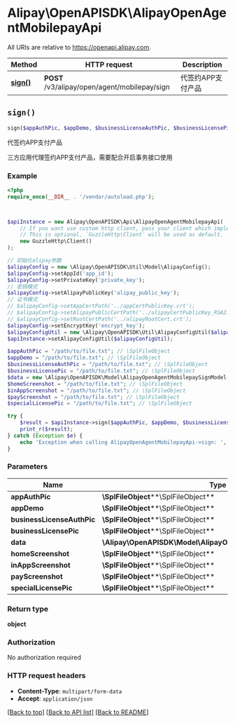 # Alipay\OpenAPISDK\AlipayOpenAgentMobilepayApi

All URIs are relative to https://openapi.alipay.com.

Method | HTTP request | Description
------------- | ------------- | -------------
[**sign()**](AlipayOpenAgentMobilepayApi.md#sign) | **POST** /v3/alipay/open/agent/mobilepay/sign | 代签约APP支付产品


## `sign()`

```php
sign($appAuthPic, $appDemo, $businessLicenseAuthPic, $businessLicensePic, $data, $homeScreenshot, $inAppScreenshot, $payScreenshot, $specialLicensePic): object
```

代签约APP支付产品

三方应用代理签约APP支付产品，需要配合开启事务接口使用

### Example

```php
<?php
require_once(__DIR__ . '/vendor/autoload.php');



$apiInstance = new Alipay\OpenAPISDK\Api\AlipayOpenAgentMobilepayApi(
    // If you want use custom http client, pass your client which implements `GuzzleHttp\ClientInterface`.
    // This is optional, `GuzzleHttp\Client` will be used as default.
    new GuzzleHttp\Client()
);

// 初始化alipay参数
$alipayConfig = new \Alipay\OpenAPISDK\Util\Model\AlipayConfig();
$alipayConfig->setAppId('app_id');
$alipayConfig->setPrivateKey('private_key');
// 密钥模式
$alipayConfig->setAlipayPublicKey('alipay_public_key');
// 证书模式
// $alipayConfig->setAppCertPath('../appCertPublicKey.crt');
// $alipayConfig->setAlipayPublicCertPath('../alipayCertPublicKey_RSA2.crt');
// $alipayConfig->setRootCertPath('../alipayRootCert.crt');
$alipayConfig->setEncryptKey('encrypt_key');
$alipayConfigUtil = new \Alipay\OpenAPISDK\Util\AlipayConfigUtil($alipayConfig);
$apiInstance->setAlipayConfigUtil($alipayConfigUtil);

$appAuthPic = "/path/to/file.txt"; // \SplFileObject
$appDemo = "/path/to/file.txt"; // \SplFileObject
$businessLicenseAuthPic = "/path/to/file.txt"; // \SplFileObject
$businessLicensePic = "/path/to/file.txt"; // \SplFileObject
$data = new \Alipay\OpenAPISDK\Model\AlipayOpenAgentMobilepaySignModel(); // \Alipay\OpenAPISDK\Model\AlipayOpenAgentMobilepaySignModel
$homeScreenshot = "/path/to/file.txt"; // \SplFileObject
$inAppScreenshot = "/path/to/file.txt"; // \SplFileObject
$payScreenshot = "/path/to/file.txt"; // \SplFileObject
$specialLicensePic = "/path/to/file.txt"; // \SplFileObject

try {
    $result = $apiInstance->sign($appAuthPic, $appDemo, $businessLicenseAuthPic, $businessLicensePic, $data, $homeScreenshot, $inAppScreenshot, $payScreenshot, $specialLicensePic);
    print_r($result);
} catch (Exception $e) {
    echo 'Exception when calling AlipayOpenAgentMobilepayApi->sign: ', $e->getMessage(), PHP_EOL;
}
```

### Parameters

Name | Type | Description  | Notes
------------- | ------------- | ------------- | -------------
 **appAuthPic** | **\SplFileObject****\SplFileObject**|  | [optional]
 **appDemo** | **\SplFileObject****\SplFileObject**|  | [optional]
 **businessLicenseAuthPic** | **\SplFileObject****\SplFileObject**|  | [optional]
 **businessLicensePic** | **\SplFileObject****\SplFileObject**|  | [optional]
 **data** | **\Alipay\OpenAPISDK\Model\AlipayOpenAgentMobilepaySignModel**|  | [optional]
 **homeScreenshot** | **\SplFileObject****\SplFileObject**|  | [optional]
 **inAppScreenshot** | **\SplFileObject****\SplFileObject**|  | [optional]
 **payScreenshot** | **\SplFileObject****\SplFileObject**|  | [optional]
 **specialLicensePic** | **\SplFileObject****\SplFileObject**|  | [optional]

### Return type

**object**

### Authorization

No authorization required

### HTTP request headers

- **Content-Type**: `multipart/form-data`
- **Accept**: `application/json`

[[Back to top]](#) [[Back to API list]](../../README.md#api-endpoints)
[[Back to README]](../../README.md)
